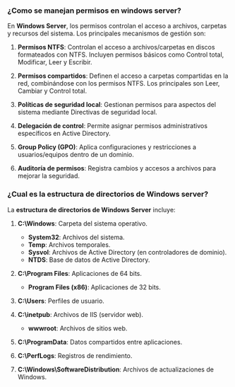 ### ¿Como se manejan permisos en windows server?

En **Windows Server**, los permisos controlan el acceso a archivos, carpetas y recursos del sistema. Los principales mecanismos de gestión son:

1. **Permisos NTFS**: Controlan el acceso a archivos/carpetas en discos formateados con NTFS. Incluyen permisos básicos como Control total, Modificar, Leer y Escribir.

2. **Permisos compartidos**: Definen el acceso a carpetas compartidas en la red, combinándose con los permisos NTFS. Los principales son Leer, Cambiar y Control total.

3. **Políticas de seguridad local**: Gestionan permisos para aspectos del sistema mediante Directivas de seguridad local.

4. **Delegación de control**: Permite asignar permisos administrativos específicos en Active Directory.

5. **Group Policy (GPO)**: Aplica configuraciones y restricciones a usuarios/equipos dentro de un dominio.

6. **Auditoría de permisos**: Registra cambios y accesos a archivos para mejorar la seguridad.


### ¿Cual es la estructura de directorios de Windows server?

La **estructura de directorios de Windows Server** incluye:

1. **C:\Windows**: Carpeta del sistema operativo.
   - **System32**: Archivos del sistema.
   - **Temp**: Archivos temporales.
   - **Sysvol**: Archivos de Active Directory (en controladores de dominio).
   - **NTDS**: Base de datos de Active Directory.

2. **C:\Program Files**: Aplicaciones de 64 bits.
   - **Program Files (x86)**: Aplicaciones de 32 bits.

3. **C:\Users**: Perfiles de usuario.

4. **C:\inetpub**: Archivos de IIS (servidor web).
   - **wwwroot**: Archivos de sitios web.

5. **C:\ProgramData**: Datos compartidos entre aplicaciones.

6. **C:\PerfLogs**: Registros de rendimiento.

7. **C:\Windows\SoftwareDistribution**: Archivos de actualizaciones de Windows.

